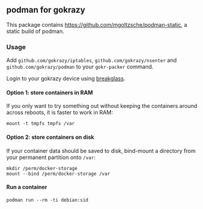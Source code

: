 ## podman for gokrazy

This package contains https://github.com/mgoltzsche/podman-static, a static
build of podman.

### Usage

Add `github.com/gokrazy/iptables`, `github.com/gokrazy/nsenter` and
`github.com/gokrazy/podman` to your `gokr-packer` command.

Login to your gokrazy device using
[breakglass](https://github.com/gokrazy/breakglass).

#### Option 1: store containers in RAM

If you only want to try something out without keeping the containers around
across reboots, it is faster to work in RAM:

```
mount -t tmpfs tmpfs /var
```

#### Option 2: store containers on disk

If your container data should be saved to disk, bind-mount a directory from your
permanent partition onto `/var`:

```
mkdir /perm/docker-storage
mount --bind /perm/docker-storage /var
```

#### Run a container

```
podman run --rm -ti debian:sid
```
